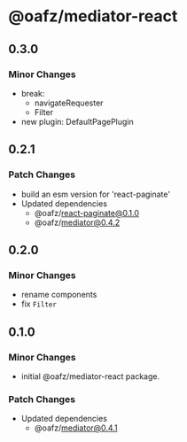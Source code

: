 # @oafz/mediator-react

## 0.3.0

### Minor Changes

- break: 
  - navigateRequester
  - Filter
- new plugin: DefaultPagePlugin

## 0.2.1

### Patch Changes

- build an esm version for 'react-paginate'
- Updated dependencies
  - @oafz/react-paginate@0.1.0
  - @oafz/mediator@0.4.2

## 0.2.0

### Minor Changes

- rename components
- fix `Filter`

## 0.1.0

### Minor Changes

- initial @oafz/mediator-react package.

### Patch Changes

- Updated dependencies
  - @oafz/mediator@0.4.1

